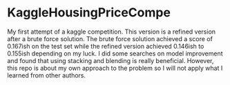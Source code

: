 # KaggleHousingPriceCompe
My first attempt of a kaggle competition. This version is a refined version after a brute force solution. 
The brute force solution achieved a score of 0.167ish on the test set while the refined version achieved 0.146ish to 0.155ish depending on my luck.
I did some searches on model improvement and found that using stacking and blending is really beneficial. However, this repo is about my own approach to the problem so I will not apply what I learned from other authors. 


